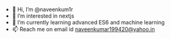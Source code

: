 - 👋 Hi, I’m @naveenkum1r
- 👀 I’m interested in nextjs
- 🌱 I’m currently learning advanced ES6 and machine learning
- 📫 Reach me on email id naveenkumar199420@yahoo.in

<!---
naveenkum1r/naveenkum1r is a ✨ special ✨ repository because its `README.md` (this file) appears on your GitHub profile.
You can click the Preview link to take a look at your changes.
--->
